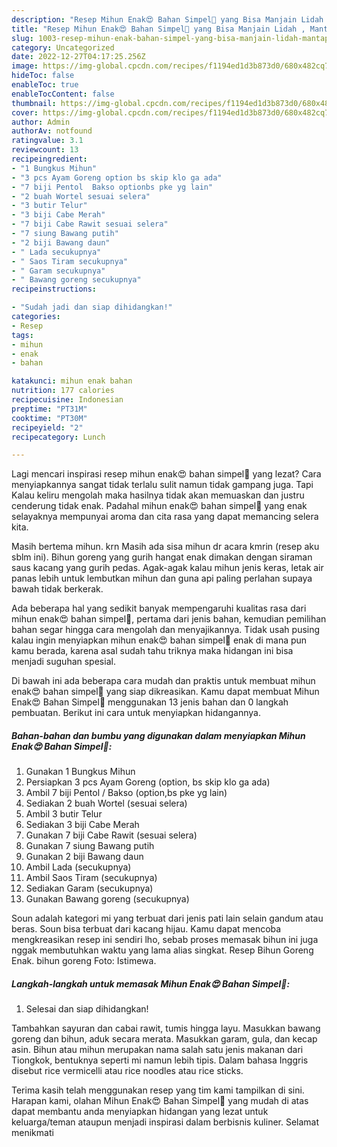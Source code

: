 ```yaml
---
description: "Resep Mihun Enak😍 Bahan Simpel🙆 yang Bisa Manjain Lidah , Mantap"
title: "Resep Mihun Enak😍 Bahan Simpel🙆 yang Bisa Manjain Lidah , Mantap"
slug: 1003-resep-mihun-enak-bahan-simpel-yang-bisa-manjain-lidah-mantap
category: Uncategorized
date: 2022-12-27T04:17:25.256Z
image: https://img-global.cpcdn.com/recipes/f1194ed1d3b873d0/680x482cq70/mihun-enak-bahan-simpel-foto-resep-utama.jpg
hideToc: false
enableToc: true
enableTocContent: false
thumbnail: https://img-global.cpcdn.com/recipes/f1194ed1d3b873d0/680x482cq70/mihun-enak-bahan-simpel-foto-resep-utama.jpg
cover: https://img-global.cpcdn.com/recipes/f1194ed1d3b873d0/680x482cq70/mihun-enak-bahan-simpel-foto-resep-utama.jpg
author: Admin
authorAv: notfound
ratingvalue: 3.1
reviewcount: 13
recipeingredient:
- "1 Bungkus Mihun"
- "3 pcs Ayam Goreng option bs skip klo ga ada"
- "7 biji Pentol  Bakso optionbs pke yg lain"
- "2 buah Wortel sesuai selera"
- "3 butir Telur"
- "3 biji Cabe Merah"
- "7 biji Cabe Rawit sesuai selera"
- "7 siung Bawang putih"
- "2 biji Bawang daun"
- " Lada secukupnya"
- " Saos Tiram secukupnya"
- " Garam secukupnya"
- " Bawang goreng secukupnya"
recipeinstructions:

- "Sudah jadi dan siap dihidangkan!"
categories:
- Resep
tags:
- mihun
- enak
- bahan

katakunci: mihun enak bahan 
nutrition: 177 calories
recipecuisine: Indonesian
preptime: "PT31M"
cooktime: "PT30M"
recipeyield: "2"
recipecategory: Lunch

---
```



Lagi mencari inspirasi resep mihun enak😍 bahan simpel🙆 yang lezat? Cara menyiapkannya sangat tidak terlalu sulit namun tidak gampang juga. Tapi Kalau keliru mengolah maka hasilnya tidak akan memuaskan dan justru cenderung tidak enak. Padahal mihun enak😍 bahan simpel🙆 yang enak selayaknya mempunyai aroma dan cita rasa yang dapat memancing selera kita.


Masih bertema mihun. krn Masih ada sisa mihun dr acara kmrin (resep aku sblm ini). Bihun goreng yang gurih hangat enak dimakan dengan siraman saus kacang yang gurih pedas. Agak-agak kalau mihun jenis keras, letak air panas lebih untuk lembutkan mihun dan guna api paling perlahan supaya bawah tidak berkerak.

Ada beberapa hal yang sedikit banyak mempengaruhi kualitas rasa dari mihun enak😍 bahan simpel🙆, pertama dari jenis bahan, kemudian pemilihan bahan segar hingga cara mengolah dan menyajikannya. Tidak usah pusing kalau ingin menyiapkan mihun enak😍 bahan simpel🙆 enak di mana pun kamu berada, karena asal sudah tahu triknya maka hidangan ini bisa menjadi suguhan spesial.


Di bawah ini ada beberapa cara mudah dan praktis untuk membuat mihun enak😍 bahan simpel🙆 yang siap dikreasikan. Kamu dapat membuat Mihun Enak😍 Bahan Simpel🙆 menggunakan 13 jenis bahan dan 0 langkah pembuatan. Berikut ini cara untuk menyiapkan hidangannya.

<!--inarticleads1-->

##### Bahan-bahan dan bumbu yang digunakan dalam menyiapkan Mihun Enak😍 Bahan Simpel🙆:

1. Gunakan 1 Bungkus Mihun
1. Persiapkan 3 pcs Ayam Goreng (option, bs skip klo ga ada)
1. Ambil 7 biji Pentol / Bakso (option,bs pke yg lain)
1. Sediakan 2 buah Wortel (sesuai selera)
1. Ambil 3 butir Telur
1. Sediakan 3 biji Cabe Merah
1. Gunakan 7 biji Cabe Rawit (sesuai selera)
1. Gunakan 7 siung Bawang putih
1. Gunakan 2 biji Bawang daun
1. Ambil  Lada (secukupnya)
1. Ambil  Saos Tiram (secukupnya)
1. Sediakan  Garam (secukupnya)
1. Gunakan  Bawang goreng (secukupnya)


Soun adalah kategori mi yang terbuat dari jenis pati lain selain gandum atau beras. Soun bisa terbuat dari kacang hijau. Kamu dapat mencoba mengkreasikan resep ini sendiri lho, sebab proses memasak bihun ini juga nggak membutuhkan waktu yang lama alias singkat. Resep Bihun Goreng Enak. bihun goreng Foto: Istimewa. 

<!--inarticleads2-->

##### Langkah-langkah untuk memasak Mihun Enak😍 Bahan Simpel🙆:


1. Selesai dan siap dihidangkan!

Tambahkan sayuran dan cabai rawit, tumis hingga layu. Masukkan bawang goreng dan bihun, aduk secara merata. Masukkan garam, gula, dan kecap asin. Bihun atau mihun merupakan nama salah satu jenis makanan dari Tiongkok, bentuknya seperti mi namun lebih tipis. Dalam bahasa Inggris disebut rice vermicelli atau rice noodles atau rice sticks. 

Terima kasih telah menggunakan resep yang tim kami tampilkan di sini. Harapan kami, olahan Mihun Enak😍 Bahan Simpel🙆 yang mudah di atas dapat membantu anda menyiapkan hidangan yang lezat untuk keluarga/teman ataupun menjadi inspirasi dalam berbisnis kuliner. Selamat menikmati
